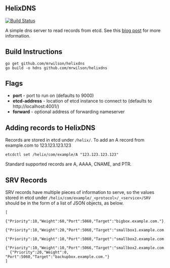 ## HelixDNS

 [![Build Status](https://travis-ci.org/mrwilson/helixdns.png?branch=master)](https://travis-ci.org/mrwilson/helixdns)

  A simple dns server to read records from etcd. See this [blog post](http://probablyfine.co.uk/2014/03/02/serving-dns-records-from-etcd/) for more information.

## Build Instructions

    go get github.com/mrwilson/helixdns
    go build -o hdns github.com/mrwilson/helixdns

## Flags

 * **port** - port to run on (defaults to 9000)
 * **etcd-address** - location of etcd instance to connect to (defaults to http://localhost:4001/)
 * **forward** - optional address of forwarding nameserver

## Adding records to HelixDNS

Records are stored in etcd under `/helix/`. To add an A record from example.com to 123.123.123.123

    etcdctl set /helix/com/example/A "123.123.123.123"

Standard supported records are A, AAAA, CNAME, and PTR.

## SRV Records

  SRV records have multiple pieces of information to serve, so the values stored in etcd under `/helix/com/example/_<protocol>/_<service>/SRV` should be in the form of a list of JSON objects, as below.

    [
      {"Priority":10,"Weight":60,"Port":5060,"Target":"bigbox.example.com."},
      {"Priority":10,"Weight":20,"Port":5060,"Target":"smallbox1.example.com."},
      {"Priority":10,"Weight":10,"Port":5060,"Target":"smallbox2.example.com."},
      {"Priority":10,"Weight":10,"Port":5066,"Target":"smallbox2.example.com."},
      {"Priority":20,"Weight":0, "Port":5060,"Target":"backupbox.example.com."}
    ]
